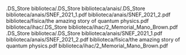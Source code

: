 
.DS_Store
biblioteca/.DS_Store
biblioteca/anais/.DS_Store
biblioteca/anais/SNEF_2021_1.pdf
biblioteca/anais/SNEF_2021_2.pdf
biblioteca/fisica/the amazing story of quantum physics.pdf
biblioteca/ihac/.DS_Store
biblioteca/ihac/2_Memorial_Mano_Brown.pdf
.DS_Store
biblioteca/.DS_Store
biblioteca/anais/SNEF_2021_1.pdf
biblioteca/anais/SNEF_2021_2.pdf
biblioteca/fisica/the amazing story of quantum physics.pdf
biblioteca/ihac/2_Memorial_Mano_Brown.pdf
